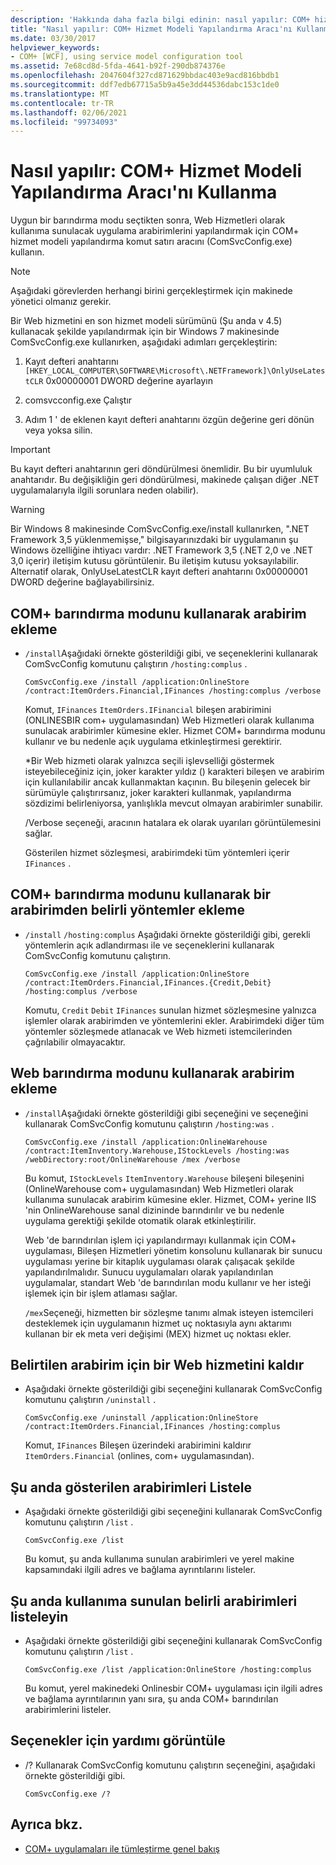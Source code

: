 ```yaml
---
description: 'Hakkında daha fazla bilgi edinin: nasıl yapılır: COM+ hizmet modeli yapılandırma aracını kullanma'
title: "Nasıl yapılır: COM+ Hizmet Modeli Yapılandırma Aracı'nı Kullanma"
ms.date: 03/30/2017
helpviewer_keywords:
- COM+ [WCF], using service model configuration tool
ms.assetid: 7e68cd8d-5fda-4641-b92f-290db874376e
ms.openlocfilehash: 2047604f327cd871629bbdac403e9acd816bbdb1
ms.sourcegitcommit: ddf7edb67715a5b9a45e3dd44536dabc153c1de0
ms.translationtype: MT
ms.contentlocale: tr-TR
ms.lasthandoff: 02/06/2021
ms.locfileid: "99734093"
---
```

# <a name="how-to-use-the-com-service-model-configuration-tool"></a>Nasıl yapılır: COM+ Hizmet Modeli Yapılandırma Aracı'nı Kullanma

Uygun bir barındırma modu seçtikten sonra, Web Hizmetleri olarak kullanıma sunulacak uygulama arabirimlerini yapılandırmak için COM+ hizmet modeli yapılandırma komut satırı aracını (ComSvcConfig.exe) kullanın.

> [!NOTE]
> Aşağıdaki görevlerden herhangi birini gerçekleştirmek için makinede yönetici olmanız gerekir.

 Bir Web hizmetini en son hizmet modeli sürümünü (Şu anda v 4.5) kullanacak şekilde yapılandırmak için bir Windows 7 makinesinde ComSvcConfig.exe kullanırken, aşağıdaki adımları gerçekleştirin:

1. Kayıt defteri anahtarını  `[HKEY_LOCAL_COMPUTER\SOFTWARE\Microsoft\.NETFramework]\OnlyUseLatestCLR` 0x00000001 DWORD değerine ayarlayın

2. comsvcconfig.exe Çalıştır

3. Adım 1 ' de eklenen kayıt defteri anahtarını özgün değerine geri dönün veya yoksa silin.

> [!IMPORTANT]
> Bu kayıt defteri anahtarının geri döndürülmesi önemlidir. Bu bir uyumluluk anahtarıdır. Bu değişikliğin geri döndürülmesi, makinede çalışan diğer .NET uygulamalarıyla ilgili sorunlara neden olabilir).

> [!WARNING]
> Bir Windows 8 makinesinde ComSvcConfig.exe/install kullanırken, ".NET Framework 3,5 yüklenmemişse," bilgisayarınızdaki bir uygulamanın şu Windows özelliğine ihtiyacı vardır: .NET Framework 3,5 (.NET 2,0 ve .NET 3,0 içerir) iletişim kutusu görüntülenir. Bu iletişim kutusu yoksayılabilir. Alternatif olarak, OnlyUseLatestCLR kayıt defteri anahtarını 0x00000001 DWORD değerine bağlayabilirsiniz.

## <a name="add-an-interface-using-the-com-hosting-mode"></a>COM+ barındırma modunu kullanarak arabirim ekleme

- `/install`Aşağıdaki örnekte gösterildiği gibi, ve seçeneklerini kullanarak ComSvcConfig komutunu çalıştırın `/hosting:complus` .

    ```console
    ComSvcConfig.exe /install /application:OnlineStore /contract:ItemOrders.Financial,IFinances /hosting:complus /verbose
    ```

     Komut, `IFinances` `ItemOrders.IFinancial` bileşen arabirimini (ONLINESBIR com+ uygulamasından) Web Hizmetleri olarak kullanıma sunulacak arabirimler kümesine ekler. Hizmet COM+ barındırma modunu kullanır ve bu nedenle açık uygulama etkinleştirmesi gerektirir.

     \*Bir Web hizmeti olarak yalnızca seçili işlevselliği göstermek isteyebileceğiniz için, joker karakter yıldız () karakteri bileşen ve arabirim için kullanılabilir ancak kullanmaktan kaçının. Bu bileşenin gelecek bir sürümüyle çalıştırırsanız, joker karakteri kullanmak, yapılandırma sözdizimi belirleniyorsa, yanlışlıkla mevcut olmayan arabirimler sunabilir.

     /Verbose seçeneği, aracının hatalara ek olarak uyarıları görüntülemesini sağlar.

     Gösterilen hizmet sözleşmesi, arabirimdeki tüm yöntemleri içerir `IFinances` .

## <a name="add-specific-methods-from-an-interface-using-the-com-hosting-mode"></a>COM+ barındırma modunu kullanarak bir arabirimden belirli yöntemler ekleme

- `/install` `/hosting:complus` Aşağıdaki örnekte gösterildiği gibi, gerekli yöntemlerin açık adlandırması ile ve seçeneklerini kullanarak ComSvcConfig komutunu çalıştırın.

    ```console
    ComSvcConfig.exe /install /application:OnlineStore /contract:ItemOrders.Financial,IFinances.{Credit,Debit} /hosting:complus /verbose
    ```

     Komutu, `Credit` `Debit` `IFinances` sunulan hizmet sözleşmesine yalnızca işlemler olarak arabirimden ve yöntemlerini ekler. Arabirimdeki diğer tüm yöntemler sözleşmede atlanacak ve Web hizmeti istemcilerinden çağrılabilir olmayacaktır.

## <a name="add-an-interface-using-the-web-hosting-mode"></a>Web barındırma modunu kullanarak arabirim ekleme

- `/install`Aşağıdaki örnekte gösterildiği gibi seçeneğini ve seçeneğini kullanarak ComSvcConfig komutunu çalıştırın `/hosting:was` .

    ```console
    ComSvcConfig.exe /install /application:OnlineWarehouse /contract:ItemInventory.Warehouse,IStockLevels /hosting:was /webDirectory:root/OnlineWarehouse /mex /verbose
    ```

     Bu komut, `IStockLevels` `ItemInventory.Warehouse` bileşeni bileşenini (OnlineWarehouse com+ uygulamasından) Web Hizmetleri olarak kullanıma sunulacak arabirim kümesine ekler. Hizmet, COM+ yerine IIS 'nin OnlineWarehouse sanal dizininde barındırılır ve bu nedenle uygulama gerektiği şekilde otomatik olarak etkinleştirilir.

     Web 'de barındırılan işlem içi yapılandırmayı kullanmak için COM+ uygulaması, Bileşen Hizmetleri yönetim konsolunu kullanarak bir sunucu uygulaması yerine bir kitaplık uygulaması olarak çalışacak şekilde yapılandırılmalıdır. Sunucu uygulamaları olarak yapılandırılan uygulamalar, standart Web 'de barındırılan modu kullanır ve her isteği işlemek için bir işlem atlaması sağlar.

     `/mex`Seçeneği, hizmetten bir sözleşme tanımı almak isteyen istemcileri desteklemek için uygulamanın hizmet uç noktasıyla aynı aktarımı kullanan bir ek meta veri değişimi (MEX) hizmet uç noktası ekler.

## <a name="remove-a-web-service-for-a-specified-interface"></a>Belirtilen arabirim için bir Web hizmetini kaldır

- Aşağıdaki örnekte gösterildiği gibi seçeneğini kullanarak ComSvcConfig komutunu çalıştırın `/uninstall` .

    ```console
    ComSvcConfig.exe /uninstall /application:OnlineStore /contract:ItemOrders.Financial,IFinances /hosting:complus
    ```

     Komut, `IFinances` Bileşen üzerindeki arabirimini kaldırır `ItemOrders.Financial` (onlines, com+ uygulamasından).

## <a name="list-currently-exposed-interfaces"></a>Şu anda gösterilen arabirimleri Listele

- Aşağıdaki örnekte gösterildiği gibi seçeneğini kullanarak ComSvcConfig komutunu çalıştırın `/list` .

    ```console
    ComSvcConfig.exe /list
    ```

     Bu komut, şu anda kullanıma sunulan arabirimleri ve yerel makine kapsamındaki ilgili adres ve bağlama ayrıntılarını listeler.

## <a name="list-specific-currently-exposed-interfaces"></a>Şu anda kullanıma sunulan belirli arabirimleri listeleyin

- Aşağıdaki örnekte gösterildiği gibi seçeneğini kullanarak ComSvcConfig komutunu çalıştırın `/list` .

    ```console
    ComSvcConfig.exe /list /application:OnlineStore /hosting:complus
    ```

     Bu komut, yerel makinedeki Onlinesbir COM+ uygulaması için ilgili adres ve bağlama ayrıntılarının yanı sıra, şu anda COM+ barındırılan arabirimlerini listeler.

## <a name="display-help-for-options"></a>Seçenekler için yardımı görüntüle

- /? Kullanarak ComSvcConfig komutunu çalıştırın seçeneğini, aşağıdaki örnekte gösterildiği gibi.

    ```console
    ComSvcConfig.exe /?
    ```

## <a name="see-also"></a>Ayrıca bkz.

- [COM+ uygulamaları ile tümleştirme genel bakış](integrating-with-com-plus-applications-overview.md)
